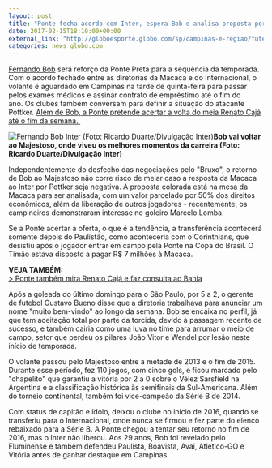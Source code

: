 ```yaml
---
layout: post
title: "Ponte fecha acordo com Inter, espera Bob e analisa proposta por Pottker"
date: 2017-02-15T18:10:00+00:00
external_link: "http://globoesporte.globo.com/sp/campinas-e-regiao/futebol/noticia/2017/02/ponte-fecha-acordo-com-inter-espera-bob-e-analisa-proposta-por-pottke.html"
categories: news globo.com
---
```

[Fernando Bob](http://globoesporte.globo.com/atleta/fernando-bob.html) será reforço da Ponte Preta para a sequência da temporada. Com o acordo fechado entre as diretorias da Macaca e do Internacional, o volante é aguardado em Campinas na tarde de quinta-feira para passar pelos exames médicos e assinar contrato de empréstimo até o fim do ano.&nbsp;Os clubes também conversam para definir a situação do atacante Pottker. [Além de Bob, a Ponte pretende acertar a volta do meia Renato Cajá até o fim da semana.&nbsp;](http://globoesporte.globo.com/sp/campinas-e-regiao/futebol/noticia/2017/02/alem-de-fernando-bob-ponte-mira-renato-caja-e-faz-consulta-ao-bahia.html)

 ![Fernando Bob Inter (Foto: Ricardo Duarte/Divulgação Inter)](http://s2.glbimg.com/r5SEeaOszeUXzE8HDy1RTqBDbII=/0x36:2000x1080/690x360/s.glbimg.com/es/ge/f/original/2016/09/27/bob_HOIdDcn.jpg "Fernando Bob Inter (Foto: Ricardo Duarte/Divulgação Inter)")**Bob&nbsp;vai voltar ao Majestoso, onde viveu os melhores momentos da carreira (Foto: Ricardo Duarte/Divulgação Inter)**

Independentemente do desfecho das negociações pelo "Bruxo", o retorno de Bob ao Majestoso não corre risco de melar caso a resposta da Macaca ao Inter por Pottker seja negativa. A proposta colorada está na mesa da Macaca para ser analisada, com um valor parcelado por 50% dos direitos econômicos, além da liberação de outros jogadores - recentemente, os campineiros demonstraram interesse no goleiro Marcelo Lomba.

Se a Ponte acertar a oferta, o que é a tendência, a transferência acontecerá somente depois do Paulistão, como aconteceria com o Corinthians, que desistiu após o jogador entrar em campo pela Ponte na Copa do Brasil. O Timão estava disposto a pagar R$ 7 milhões à Macaca.&nbsp;

**VEJA TAMBÉM:**  
[\>&nbsp;Ponte também mira Renato Cajá e faz consulta ao Bahia](http://globoesporte.globo.com/sp/campinas-e-regiao/futebol/noticia/2017/02/alem-de-fernando-bob-ponte-mira-renato-caja-e-faz-consulta-ao-bahia.html)

Após a goleada do último domingo para o São Paulo, por 5 a 2, o gerente de futebol Gustavo Bueno disse que a diretoria trabalhava para anunciar um nome "muito bem-vindo" ao longo da semana. Bob se encaixa no perfil, já que tem aceitação total por parte da torcida, devido à passagem recente de sucesso, e também cairia como uma luva no time para arrumar o meio de campo, setor que perdeu os pilares João Vitor e Wendel por lesão neste início de temporada. &nbsp;

O volante passou pelo Majestoso entre a metade de 2013 e o fim de 2015. Durante esse período, fez 110 jogos, com cinco gols, e ficou marcado pelo "chapelito" que garantiu a vitória por 2 a 0 sobre o Vélez Sarsfield na Argentina e a classificação histórica às semifinais da Sul-Americana. Além do torneio continental, também foi vice-campeão da Série B de 2014.&nbsp;

Com status de capitão e ídolo, deixou o clube no início de 2016, quando se transferiu para o Internacional, onde nunca se firmou e fez parte do elenco rebaixado para a Série B. A Ponte chegou a tentar seu retorno no fim de 2016, mas o Inter não liberou. Aos 29 anos, Bob foi revelado pelo Fluminense e também defendeu Paulista, Boavista, Avaí, Atlético-GO e Vitória antes de ganhar destaque em Campinas.&nbsp;

